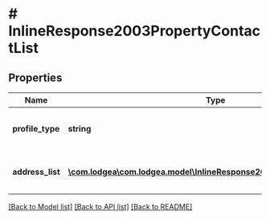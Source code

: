 # # InlineResponse2003PropertyContactList

## Properties

Name | Type | Description | Notes
------------ | ------------- | ------------- | -------------
**profile_type** | **string** | The type of profile this contact belongs to. |
**address_list** | [**\com.lodgea\com.lodgea.model\InlineResponse2003PropertyAddressList[]**](InlineResponse2003PropertyAddressList.md) | A list of addresses for this contact |

[[Back to Model list]](../../README.md#models) [[Back to API list]](../../README.md#endpoints) [[Back to README]](../../README.md)
